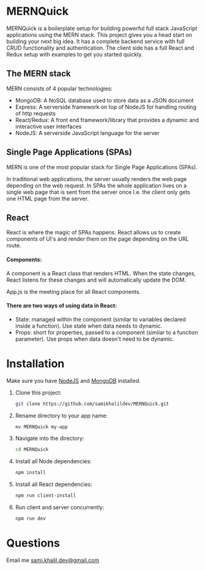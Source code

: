 # MERNQuick

MERNQuick is a boilerplate setup for building powerful full stack JavaScript applications using the MERN stack.
This project gives you a head start on building your next big idea. It has a complete backend service with full CRUD functionality and authentication. The client side has a full React and Redux setup with examples to get you started quickly.

## The MERN stack
MERN consists of 4 popular technologies: 
- MongoDB: A NoSQL database used to store data as a JSON document
- Express: A serverside framework on top of NodeJS for handling routing of http requests
- React/Redux: A front end framework/library that provides a dynamic and interactive user interfaces
- NodeJS: A serverside JavaScript language for the server

## Single Page Applications (SPAs)
MERN is one of the most popular stack for Single Page Applications (SPAs). 

In traditional web applications, the server usually renders the web page depending on the web request.
In SPAs the whole application lives on a single web page that is sent from the server once I.e. the client only gets one HTML page from the server.

## React
React is where the magic of SPAs happens. React allows us to create components of UI's and render them on the page depending on the URL route.

#### Components: 
A component is a React class that renders HTML. When the state changes, React listens for these changes and will automatically update the DOM. 

App.js is the meeting place for all React components.


#### There are two ways of using data in React:
- State: managed within the component (similar to variables declared inside a function). Use state when data needs to dynamic.
- Props: short for properties, passed to a component (similar to a function parameter). Use props when data doesn't need to be dynamic.


# Installation
Make sure you have [NodeJS](https://nodejs.org/en/) and [MongoDB](https://www.mongodb.com/) installed. 

1. Clone this project: 
    ```sh 
    git clone https://github.com/samikhalildev/MERNQuick.git 
    ``` 
2. Rename directory to your app name: 
    ```sh 
    mv MERNQuick my-app 
    ``` 
3. Navigate into the directory: 
    ```sh 
    cd MERNQuick 
    ``` 
4. Install all Node dependencies: 
    ```sh 
    npm install 
    ``` 
5. Install all React dependencies: 
    ```sh 
    npm run client-install 
    ``` 
6. Run client and server concurrently: 
    ```sh 
    npm run dev 
    ```
# Questions
Email me sami.khalil.dev@gmail.com

